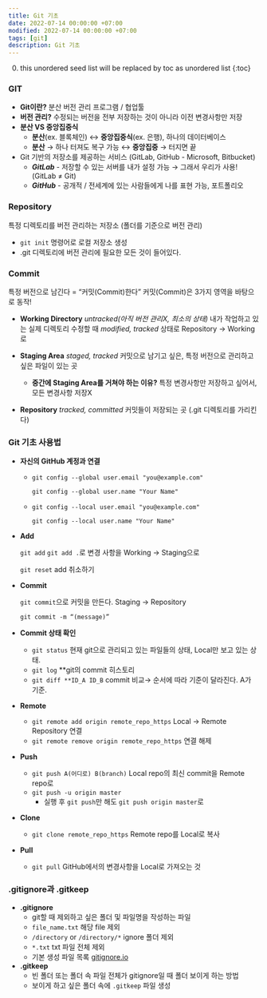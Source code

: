 ```yaml
---
title: Git 기초
date: 2022-07-14 00:00:00 +07:00
modified: 2022-07-14 00:00:00 +07:00
tags: [git]
description: Git 기초
---
```

0. this unordered seed list will be replaced by toc as unordered list
{:toc}

### GIT
- **Git이란?** 분산 버전 관리 프로그램 / 협업툴
- **버전 관리?** 수정되는 버전을 전부 저장하는 것이 아니라 이전 변경사항만 저장
- **분산 VS 중앙집중식**
    - **분산**(ex. 블록체인) ↔ **중앙집중식**(ex. 은행), 하나의 데이터베이스
    - **분산** → 하나 터져도 복구 가능 ↔ **중앙집중** → 터지면 끝
- Git 기반의 저장소를 제공하는 서비스 (GitLab, GitHub - Microsoft, Bitbucket)
    - ***GitLab*** - 저장할 수 있는 서버를 내가 설정 가능 → 그래서 우리가 사용! (GitLab ≠ Git)
    - ***GitHub*** - 공개적 / 전세계에 있는 사람들에게 나를 표현 가능, 포트폴리오

### Repository
특정 디렉토리를 버전 관리하는 저장소 (폴더를 기준으로 버전 관리)
- `git init` 명령어로 로컬 저장소 생성
- .git 디렉토리에 버전 관리에 필요한 모든 것이 들어있다.

### Commit
특정 버전으로 남긴다 = “커밋(Commit)한다”
커밋(Commit)은 3가지 영역을 바탕으로 동작!

- **Working Directory** *untracked(아직 버전 관리X, 최소의 상태)*
    내가 작업하고 있는 실제 디렉토리
    수정할 때 *modified, tracked* 상태로 Repository → Working로
    
- **Staging Area** *staged, tracked*
    커밋으로 남기고 싶은, 특정 버전으로 관리하고 싶은 파일이 있는 곳
    - **중간에 Staging Area를 거쳐야 하는 이유?**
        특정 변경사항만 저장하고 싶어서, 모든 변경사항 저장X
        
- **Repository** *tracked, committed*
    커밋들이 저장되는 곳 (.git 디렉토리를 가리킨다)
    

### Git 기초 사용법
- **자신의 GitHub 계정과 연결**
    - `git config --global user.email "you@example.com"`
        
        `git config --global user.name "Your Name"`
        
    - `git config --local user.email "you@example.com"`
        
        `git config --local user.name "Your Name"`
        
- **Add**
    
    `git add` `git add .`로 변경 사항을 Working → Staging으로
    
    `git reset` add 취소하기
    
- **Commit**
    
    `git commit`으로 커밋을 만든다. Staging → Repository
    
    `git commit -m “(message)”`
    
- **Commit 상태 확인**
    - `git status` 현재 git으로 관리되고 있는 파일들의 상태, Local만 보고 있는 상태.
    - `git log` **git의 commit 히스토리
    - `git diff **ID_A ID_B` commit 비교→ 순서에 따라 기준이 달라진다. A가 기준.
- **Remote**
    - `git remote add origin remote_repo_https` Local → Remote Repository 연결
    - `git remote remove origin remote_repo_https` 연결 해제
- **Push**
    - `git push A(어디로) B(branch)` Local repo의 최신 commit을 Remote repo로
    - `git push -u origin master`
        - 실행 후 `git push`만 해도 `git push origin master`로
- **Clone**
    - `git clone remote_repo_https` Remote repo를 Local로 복사
- **Pull**
    - `git pull` GitHub에서의 변경사항을 Local로 가져오는 것

### .gitignore과 .gitkeep

- **.gitignore**
    - git할 때 제외하고 싶은 폴더 및 파일명을 작성하는 파일
    - `file_name.txt` 해당 file 제외
    - `/directory` or `/directory/*` ignore 폴더 제외
    - `*.txt` txt 파일 전체 제외
    - 기본 생성 파일 목록 [gitignore.io](https://www.toptal.com/developers/gitignore/)
- **.gitkeep**
    - 빈 폴더 또는 폴더 속 파일 전체가 gitignore일 때 폴더 보이게 하는 방법
    - 보이게 하고 싶은 폴더 속에 `.gitkeep` 파일 생성

